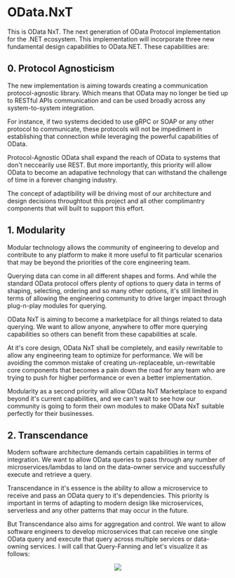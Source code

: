 # OData.NxT

This is OData NxT. The next generation of OData Protocol implementation for the .NET ecosystem. This implementation will incorporate three new fundamental design capabilities to OData.NET. These capabilities are:

## 0. Protocol Agnosticism
The new implementation is aiming towards creating a communication protocol-agnostic library. Which means that OData may no longer be tied up to RESTful APIs communication and can be used broadly across any system-to-system integration.

For instance, if two systems decided to use gRPC or SOAP or any other protocol to communicate, these protocols will not be impediment in establishing that connection while leveraging the powerful capabilities of OData.

Protocol-Agnostic OData shall expand the reach of OData to systems that don't neccearily use REST. But more importantly, this priority will allow OData to become an adapative technology that can withstand the challenge of time in a forever changing industry.

The concept of adaptibility will be driving most of our architecture and design decisions throughtout this project and all other complimantry components that will built to support this effort.


## 1. Modularity
Modular technology allows the community of engineering to develop and contribute to any platform to make it more useful to fit particular scenarios that may be beyond the priorities of the core engineering team.

Querying data can come in all different shapes and forms. And while the standard OData protocol offers plenty of options to query data in terms of shaping, selecting, ordering and so many other options, it's still limited in terms of allowing the engineering community to drive larger impact through plug-n-play modules for querying.

OData NxT is aiming to become a marketplace for all things related to data querying. We want to allow anyone, anywhere to offer more querying capabilities so others can benefit from these capabilities at scale.

At it's core design, OData NxT shall be completely, and easily rewritable to allow any engineering team to optimize for performance. We will be avoiding the common mistake of creating un-replaceable, un-rewritable core components that becomes a pain down the road for any team who are trying to push for higher performance or even a better implementation.

Modularity as a second priority will allow OData NxT Marketplace to expand beyond it's current capabilities, and we can't wait to see how our community is going to form their own modules to make OData NxT suitable perfectly for their businesses.


## 2. Transcendance
Modern software architecture demands certain capabilities in terms of integration. We want to allow OData queries to pass through any number of microservices/lambdas to land on the data-owner service and successfully execute and retrieve a query.

Transcendance in it's essence is the ability to allow a microservice to receive and pass an OData query to it's dependencies. This priority is important in terms of adapting to modern design like microservices, serverless and any other patterns that may occur in the future.

But Transcendance also aims for aggregation and control. We want to allow software engineers to develop microservices that can receive one single OData query and execute that query across multiple services or data-owning services. I will call that Query-Fanning and let's visualize it as follows:

<div align=center>
    <img src="https://user-images.githubusercontent.com/1453985/148118524-4a96ed49-aa6c-44f4-af53-ce9361531950.png" />
</div>
